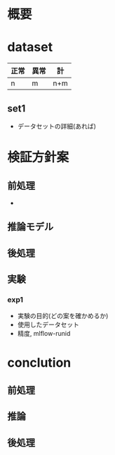# 概要

# dataset
| 正常 | 異常 |計
| ---- | ---- |---
| n | m | n+m

## set1
- データセットの詳細(あれば)

# 検証方針案
## 前処理
- 
## 推論モデル

## 後処理

## 実験
### exp1
- 実験の目的(どの案を確かめるか)
- 使用したデータセット
- 精度, mlflow-runid


# conclution
## 前処理

## 推論

## 後処理
